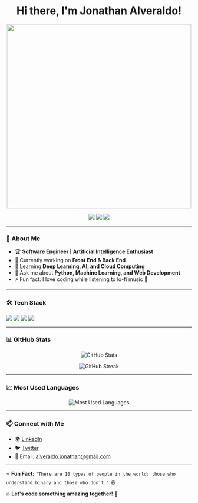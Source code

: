 <h1 align="center">Hi there, I'm Jonathan Alveraldo!</h1>
<p align="center">
  <img src="https://media1.giphy.com/media/v1.Y2lkPTc5MGI3NjExNDhxOGt1eWdtdXZhcWk5Nzh4YnRtYzIydTYzMXRxMGJjamh3Y2kwYSZlcD12MV9pbnRlcm5hbF9naWZfYnlfaWQmY3Q9Zw/okfvUCpgArv3y/giphy.gif" width="500px"/>
</p>

<p align="center">
  <a href="https://linkedin.com/in/jonathanalveraldo"><img src="https://img.shields.io/badge/LinkedIn-Profile-blue?logo=linkedin"></a>
  <a href="https://twitter.com/jonathanalveraldo"><img src="https://img.shields.io/badge/Twitter-%40jonathanalveraldo-1DA1F2?logo=twitter"></a>
  <a href="mailto:jonathan@example.com"><img src="https://img.shields.io/badge/Email-jonathan@example.com-red?logo=gmail"></a>
</p>

---

### **🚀 About Me**
- 🏆 **Software Engineer | Artificial Intelligence Enthusiast**
- 🔭 Currently working on **Front End & Back End**
- 🌱 Learning **Deep Learning, AI, and Cloud Computing**
- 💬 Ask me about **Python, Machine Learning, and Web Development**
- ⚡ Fun fact: I love coding while listening to lo-fi music 🎵

---

### **🛠 Tech Stack**
<p>
  <img src="https://img.shields.io/badge/Python-3.9-blue?logo=python">
  <img src="https://img.shields.io/badge/Machine%20Learning-TensorFlow-orange?logo=tensorflow">
  <img src="https://img.shields.io/badge/Web%20Development-React-blue?logo=react">
  <img src="https://img.shields.io/badge/Cloud-AWS-red?logo=amazon-aws">
</p>

---

### **📊 GitHub Stats**
<p align="center">
  <img src="https://github-readme-stats.vercel.app/api?username=jonveral&show_icons=true&theme=radical" alt="GitHub Stats">
</p>

<p align="center">
  <img src="https://github-readme-streak-stats.herokuapp.com/?user=jonveral&theme=dark" alt="GitHub Streak">
</p>

---

### **📈 Most Used Languages**
<p align="center">
  <img src="https://github-readme-stats.vercel.app/api/top-langs/?username=jonveral&layout=compact&theme=tokyonight" alt="Most Used Languages">
</p>

---

### **📫 Connect with Me**
- 🌍 [LinkedIn](https://www.linkedin.com/in/jonathanalveraldobangun)
- 🐦 [Twitter](https://twitter.com/jonathanalveraldo)
- 📩 Email: alveraldo.jonathan@gmail.com

---

⭐ **Fun Fact:** `"There are 10 types of people in the world: those who understand binary and those who don't."` 😆

🔥 **Let's code something amazing together!** 🚀
